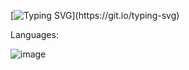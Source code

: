 [![Typing SVG](https://readme-typing-svg.demolab.com/?lines=Hello+my+name+is+Afonso+Miranda;)](https://git.io/typing-svg)

Languages:

![image](https://github.com/AfonsoMiranda02/AfonsoMiranda02/assets/136438509/c6d35fac-b913-4844-959d-d14d2a8c6061)
<!---
![218791674-c52db856-24d2-429f-8867-170c365730d1](https://github.com/AfonsoMiranda02/AfonsoMiranda02/assets/136438509/812ca2d0-3aed-4505-9908-612346118c3e)<svg viewBox="-16 -32 880 192" width="880" height="192" xmlns="http://www.w3.org/2000/svg">
--->
<!--- - 👋 Hello, my name is Afonso Miranda,
- 👀 I’m interested in:
  💻Coding;
  
- 🌱 I’m currently learning ...
- 💞️ I’m looking to collaborate on ...
- 📫 How to reach me ...
- 😄 Pronouns: ...
- ⚡ Fun fact: ...
--->
<!---
AfonsoMiranda02/AfonsoMiranda02 is a ✨ special ✨ repository because its `README.md` (this file) appears on your GitHub profile.
You can click the Preview link to take a look at your changes.
--->
